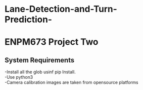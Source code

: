 # Lane-Detection-and-Turn-Prediction-

# ENPM673 Project Two


## System Requirements

-Install all the glob usinf pip Install.<br />
-Use python3 <br />
-Camera calibration images are taken from opensource platforms <br />




